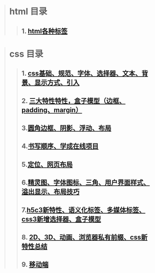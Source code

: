 > # html 目录
> > ## 1. [html各种标签](h5-pink.md)



> # css 目录
>
> > ## 1. [css基础、规范、字体、选择器、文本、背景、显示方式、引入](css-pink.md)
> >
> > ## 2. [三大特性特性，盒子模型（边框、padding、margin）](css-特性，盒子模型.md)
> >
> > ## 3.[圆角边框、阴影、浮动、布局](css03-其他样式.md)
> >
> > ## 4.[书写顺序、学成在线项目](css04-切片、书写顺序.md)
> >
> > ## 5.[定位、网页布局](css05-定位.md)
> > 
> > ## 6.[精灵图、字体图标、三角、用户界面样式、溢出显示、布局技巧](6-精灵图、字体图标、三角.md)
> > 
> > ## 7.[h5c3新特性、语义化标签、多媒体标签、css3新增选择器、盒子模型](css-HTML5&CSS3提高.md)
> >
> > ## 8. [2D、3D、动画、浏览器私有前缀、css新特性总结](css动画.md)
> > 
> > ## 9. [移动端](移动端.md)